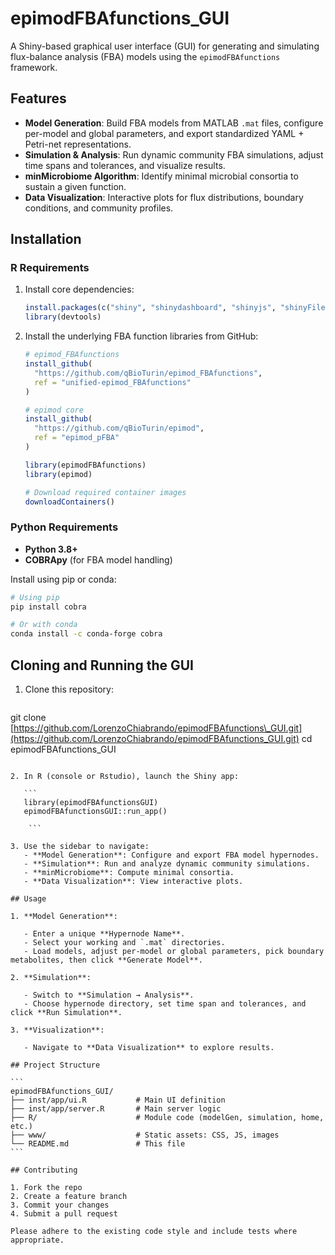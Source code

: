 # epimodFBAfunctions\_GUI

A Shiny-based graphical user interface (GUI) for generating and simulating flux-balance analysis (FBA) models using the `epimodFBAfunctions` framework.

## Features

- **Model Generation**: Build FBA models from MATLAB `.mat` files, configure per-model and global parameters, and export standardized YAML + Petri-net representations.
- **Simulation & Analysis**: Run dynamic community FBA simulations, adjust time spans and tolerances, and visualize results.
- **minMicrobiome Algorithm**: Identify minimal microbial consortia to sustain a given function.
- **Data Visualization**: Interactive plots for flux distributions, boundary conditions, and community profiles.

## Installation

### R Requirements

1. Install core dependencies:

   ```r
   install.packages(c("shiny", "shinydashboard", "shinyjs", "shinyFiles", "DT", "readr", "jsonlite", "devtools"))
   library(devtools)
   ```

2. Install the underlying FBA function libraries from GitHub:

   ```r
   # epimod_FBAfunctions
   install_github(
     "https://github.com/qBioTurin/epimod_FBAfunctions",
     ref = "unified-epimod_FBAfunctions"
   )

   # epimod core
   install_github(
     "https://github.com/qBioTurin/epimod",
     ref = "epimod_pFBA"
   )

   library(epimodFBAfunctions)
   library(epimod)

   # Download required container images
   downloadContainers()
   ```

### Python Requirements

- **Python 3.8+**
- **COBRApy** (for FBA model handling)

Install using pip or conda:

```bash
# Using pip
pip install cobra

# Or with conda
conda install -c conda-forge cobra
```

## Cloning and Running the GUI

1. Clone this repository:
   ```bash
   ```

git clone [https://github.com/LorenzoChiabrando/epimodFBAfunctions\_GUI.git](https://github.com/LorenzoChiabrando/epimodFBAfunctions_GUI.git) cd epimodFBAfunctions\_GUI

````

2. In R (console or Rstudio), launch the Shiny app:

   ```
   library(epimodFBAfunctionsGUI)
   epimodFBAfunctionsGUI::run_app()

	```

3. Use the sidebar to navigate:
   - **Model Generation**: Configure and export FBA model hypernodes.
   - **Simulation**: Run and analyze dynamic community simulations.
   - **minMicrobiome**: Compute minimal consortia.
   - **Data Visualization**: View interactive plots.

## Usage

1. **Model Generation**:

   - Enter a unique **Hypernode Name**.
   - Select your working and `.mat` directories.
   - Load models, adjust per-model or global parameters, pick boundary metabolites, then click **Generate Model**.

2. **Simulation**:

   - Switch to **Simulation → Analysis**.
   - Choose hypernode directory, set time span and tolerances, and click **Run Simulation**.

3. **Visualization**:

   - Navigate to **Data Visualization** to explore results.

## Project Structure

```
epimodFBAfunctions_GUI/
├── inst/app/ui.R           # Main UI definition
├── inst/app/server.R       # Main server logic
├── R/                      # Module code (modelGen, simulation, home, etc.)
├── www/                    # Static assets: CSS, JS, images
└── README.md               # This file
```

## Contributing

1. Fork the repo
2. Create a feature branch
3. Commit your changes
4. Submit a pull request

Please adhere to the existing code style and include tests where appropriate.



